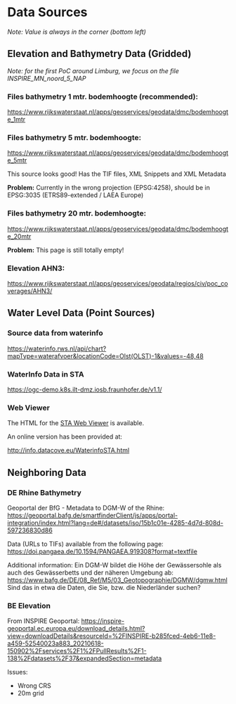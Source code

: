 # Data Sources

_Note: Value is always in the corner (bottom left)_

## Elevation and Bathymetry Data (Gridded)

*Note: for the first PoC around Limburg, we focus on the file INSPIRE_MN_noord_5_NAP*

### Files bathymetry 1 mtr. bodemhoogte (recommended):

https://www.rijkswaterstaat.nl/apps/geoservices/geodata/dmc/bodemhoogte_1mtr 

### Files bathymetry 5 mtr. bodemhoogte:
https://www.rijkswaterstaat.nl/apps/geoservices/geodata/dmc/bodemhoogte_5mtr

This source looks good! Has the TIF files, XML Snippets and XML Metadata 

**Problem:** Currently in the wrong projection (EPSG:4258), should be in EPSG:3035 (ETRS89-extended / LAEA Europe)

### Files bathymetry 20 mtr. bodemhoogte:
https://www.rijkswaterstaat.nl/apps/geoservices/geodata/dmc/bodemhoogte_20mtr

**Problem:** This page is still totally empty!

### Elevation AHN3:
https://www.rijkswaterstaat.nl/apps/geoservices/geodata/regios/civ/poc_coverages/AHN3/

## Water Level Data (Point Sources)

### Source data from waterinfo

https://waterinfo.rws.nl/api/chart?mapType=waterafvoer&locationCode=Olst(OLST)-1&values=-48,48

### WaterInfo Data in STA

https://ogc-demo.k8s.ilt-dmz.iosb.fraunhofer.de/v1.1/

### Web Viewer

The HTML for the [STA Web Viewer](STAViewer.html) is available.

An online version has been provided at:

http://info.datacove.eu/WaterinfoSTA.html

## Neighboring Data

### DE Rhine Bathymetry

Geoportal der BfG - Metadata to DGM-W of the Rhine: https://geoportal.bafg.de/smartfinderClient/js/apps/portal-integration/index.html?lang=de#/datasets/iso/15b1c01e-4285-4d7d-808d-597236830d86 

Data (URLs to TIFs) available from the following page: https://doi.pangaea.de/10.1594/PANGAEA.919308?format=textfile

Additional information: 
Ein DGM-W bildet die Höhe der Gewässersohle als auch des Gewässerbetts und der näheren Umgebung ab: https://www.bafg.de/DE/08_Ref/M5/03_Geotopographie/DGMW/dgmw.html Sind das in etwa die Daten, die Sie, bzw. die Niederländer suchen?

### BE Elevation

From INSPIRE Geoportal:
https://inspire-geoportal.ec.europa.eu/download_details.html?view=downloadDetails&resourceId=%2FINSPIRE-b285fced-4eb6-11e8-a459-52540023a883_20210618-150902%2Fservices%2F1%2FPullResults%2F1-138%2Fdatasets%2F37&expandedSection=metadata

Issues:
- Wrong CRS
- 20m grid
